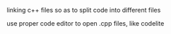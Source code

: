 linking c++ files so as to split code into different files

use proper code editor to open .cpp files, like codelite
